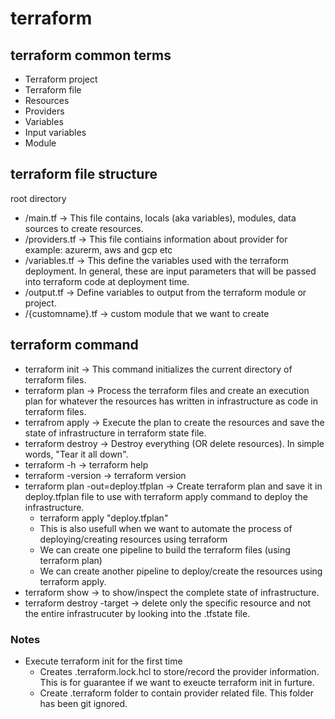 # terraform

## terraform common terms
- Terraform project
- Terraform file
- Resources
- Providers
- Variables
- Input variables
- Module

## terraform file structure
root directory
  - /main.tf -> This file contains, locals (aka variables), modules, data sources to create resources.
  - /providers.tf -> This file contiains information about provider for example: azurerm, aws and gcp etc
  - /variables.tf -> This define the variables used with the terraform deployment. In general, these are input parameters that will be passed into terraform code at deployment time.
  - /output.tf -> Define variables to output from the terraform module or project.
  - /{customname}.tf -> custom module that we want to create

## terraform command
- terraform init -> This command initializes the current directory of terraform files.
- terraform plan -> Process the terraform files and create an execution plan for whatever the resources has written in infrastructure as code in terraform files.
- terrafrom apply -> Execute the plan to create the resources and save the state of infrastructure in terraform state file.
- terraform destroy -> Destroy everything (OR delete resources). In simple words, "Tear it all down".
- terraform -h -> terraform help
- terraform -version -> terraform version
- terraform plan -out=deploy.tfplan -> Create terraform plan and save it in deploy.tfplan file to use with terraform apply command to deploy the infrastructure.
  - terraform apply "deploy.tfplan"
  - This is also usefull when we want to automate the process of deploying/creating resources using terraform
  - We can create one pipeline to build the terraform files (using terraform plan)
  - We can create another pipeline to deploy/create the resources using terraform apply.
- terraform show -> to show/inspect the complete state of infrastructure.
- terraform destroy -target -> delete only the specific resource and not the entire infrastrucuter by looking into the .tfstate file.


### Notes
- Execute terraform init for the first time
  - Creates .terraform.lock.hcl to store/record the provider information. This is for guarantee if we want to exeucte terraform init in furture.
  - Create .terraform folder to contain provider related file. This folder has been git ignored.